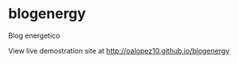 # blogenergy
Blog energetico 

View live demostration site at http://oalopez10.github.io/blogenergy
